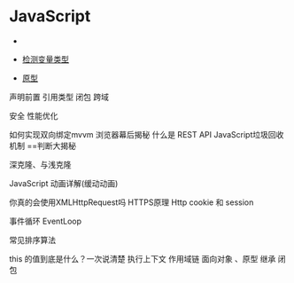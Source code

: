 # JavaScript

- 

- [检测变量类型](/JavaScript/基础/检测变量类型)
- [原型](/JavaScript/基础/原型)

声明前置 
引用类型 
闭包 
跨域 

安全 
性能优化

如何实现双向绑定mvvm
浏览器幕后揭秘
什么是 REST API
JavaScript垃圾回收机制
==判断大揭秘

深克隆、与浅克隆



JavaScript 动画详解(缓动动画)

你真的会使用XMLHttpRequest吗
HTTPS原理
Http 
cookie 和 session 


事件循环 EventLoop

常见排序算法


this 的值到底是什么？一次说清楚
执行上下文
作用域链 
面向对象 、原型
继承 
闭包


